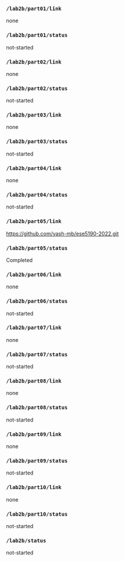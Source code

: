 ### `/lab2b/part01/link`
none
### `/lab2b/part01/status`
not-started
### `/lab2b/part02/link`
none
### `/lab2b/part02/status`
not-started
### `/lab2b/part03/link`
none
### `/lab2b/part03/status`
not-started
### `/lab2b/part04/link`
none
### `/lab2b/part04/status`
not-started
### `/lab2b/part05/link`
https://github.com/yash-mb/ese5190-2022.git
### `/lab2b/part05/status`
Completed
### `/lab2b/part06/link`
none
### `/lab2b/part06/status`
not-started
### `/lab2b/part07/link`
none
### `/lab2b/part07/status`
not-started
### `/lab2b/part08/link`
none
### `/lab2b/part08/status`
not-started
### `/lab2b/part09/link`
none
### `/lab2b/part09/status`
not-started
### `/lab2b/part10/link`
none
### `/lab2b/part10/status`
not-started
### `/lab2b/status`
not-started
